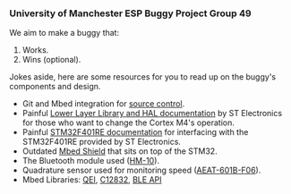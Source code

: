 ### University of Manchester ESP Buggy Project Group 49

We aim to make a buggy that:
1. Works.
2. Wins (optional).

Jokes aside, here are some resources for you to read up on the buggy's components and design.

- Git and Mbed integration for [source control](https://os.mbed.com/docs/mbed-studio/current/source-control/index.html).
- Painful [Lower Layer Library and HAL documentation](https://www.st.com/en/embedded-software/stm32cubef4.html) by ST Electronics for those who want to change the Cortex M4's operation.
- Painful [STM32F401RE documentation](https://www.st.com/en/microcontrollers-microprocessors/stm32f401re.html) for interfacing with the STM32F401RE provided by ST Electronics.
- Outdated [Mbed Shield](https://os.mbed.com/components/mbed-Application-Shield/) that sits on top of the STM32.
- The Bluetooth module used ([HM-10](https://os.mbed.com/users/alexsaadfalcon/notebook/hm10-guide/)).
- Quadrature sensor used for monitoring speed ([AEAT-601B-F06](https://www.broadcom.com/products/motion-control-encoders/incremental-encoders/magnetic-encoders/aeat-601bf06)).
- Mbed Libraries: [QEI](https://os.mbed.com/users/aberk/code/QEI/), [C12832](https://os.mbed.com/teams/components/code/C12832/), [BLE API](https://os.mbed.com/teams/Bluetooth-Low-Energy/code/BLE_API/)

